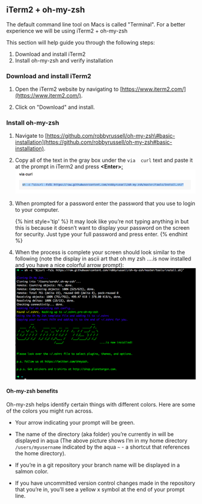 ## iTerm2 + oh-my-zsh

The default command line tool on Macs is called "Terminal".  For a better experience we will be using iTerm2 + oh-my-zsh

This section will help guide you through the following steps:
1. Download and install iTerm2
1. Install oh-my-zsh and verify installation


### Download and install iTerm2
1. Open the iTerm2 website by navigating to [https://www.iterm2.com/](https://www.iterm2.com/). 

1. Click on "Download" and install.

### Install oh-my-zsh
1. Navigate to [https://github.com/robbyrussell/oh-my-zsh\#basic-installation](https://github.com/robbyrussell/oh-my-zsh#basic-installation). 

1. Copy all of the text in the gray box under the `via  curl` text and paste it at the prompt in iTerm2 and press **&lt;Enter&gt;**[:](https://github.com/robbyrussell/oh-my-zsh#basic-installation)
![](images/image07png.png)

1. When prompted for a password enter the password that you use to login to your computer. 

      {% hint style='tip' %}
It may look like you’re not typing anything in but this is because it 
doesn’t want to display your password on the screen for security. 
Just type your full password and press enter.
      {% endhint %}

1. When the process is complete your screen should look similar to the following \(note the display in ascii art that oh my zsh ….is now installed and you have a nice colorful arrow prompt\):
![](images/image11png.png)


#### Oh-my-zsh benefits

Oh-my-zsh helps identify certain things with different colors. Here are some of the colors you might run across.

* Your arrow indicating your prompt will be green.

* The name of the directory \(aka folder\) you’re currently in will be displayed in aqua 
\(The above picture shows I’m in my home directory `/users/myusername` indicated by the aqua `~` - a shortcut that references the home directory\).

* If you’re in a git repository your branch name will be displayed in a salmon color.

* If you have uncommitted version control changes made in the repository that you’re in, you’ll see a yellow x symbol at the end of your prompt line.
